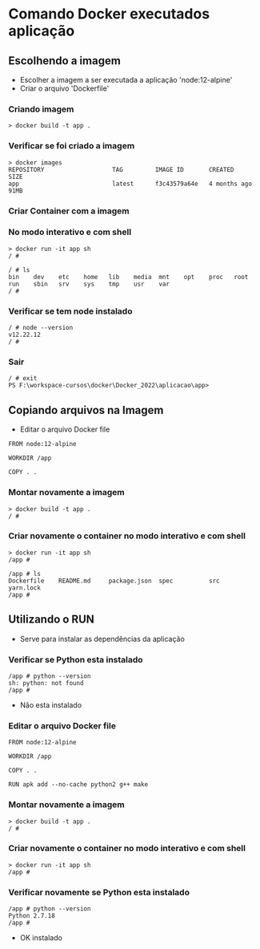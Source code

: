 # Comando Docker executados aplicação

## Escolhendo a imagem

* Escolher a imagem a ser executada a aplicação 'node:12-alpine'
* Criar o arquivo 'Dockerfile'

### Criando imagem

```
> docker build -t app .
```

### Verificar se foi criado a imagem
```
> docker images
REPOSITORY                   TAG         IMAGE ID       CREATED         SIZE
app                          latest      f3c43579a64e   4 months ago    91MB
```

### Criar Container com a imagem

### No modo interativo e com shell

```
> docker run -it app sh
/ #
```

```
/ # ls
bin    dev    etc    home   lib    media  mnt    opt    proc   root   run    sbin   srv    sys    tmp    usr    var
/ #
```
### Verificar se tem node instalado

```
/ # node --version
v12.22.12
/ #
```
### Sair

```
/ # exit
PS F:\workspace-cursos\docker\Docker_2022\aplicacao\app>
```

## Copiando arquivos na Imagem

* Editar o arquivo Docker file

```
FROM node:12-alpine

WORKDIR /app

COPY . .
``` 

### Montar novamente a imagem

```
> docker build -t app .
/ #
```

### Criar novamente o container no modo interativo e com shell

```
> docker run -it app sh
/app #
```

```
/app # ls
Dockerfile    README.md     package.json  spec          src           yarn.lock
/app #
```

## Utilizando o RUN

* Serve para instalar as dependências da aplicação

### Verificar se Python esta instalado

```
/app # python --version
sh: python: not found
/app #
```
* Não esta instalado

### Editar o arquivo Docker file

```
FROM node:12-alpine

WORKDIR /app

COPY . .

RUN apk add --no-cache python2 g++ make
``` 

### Montar novamente a imagem

```
> docker build -t app .
/ #
```

### Criar novamente o container no modo interativo e com shell

```
> docker run -it app sh
/app #
```

### Verificar novamente se Python esta instalado

```
/app # python --version
Python 2.7.18
/app #
```

* OK instalado